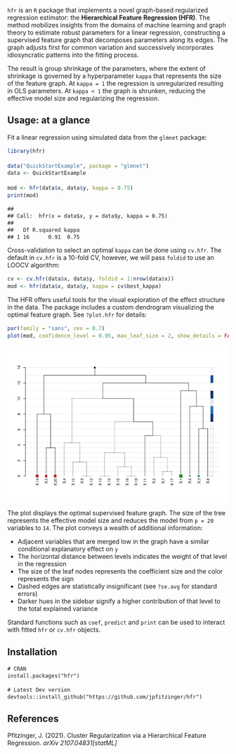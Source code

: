 
`hfr` is an `R` package that implements a novel graph-based regularized
regression estimator: the **Hierarchical Feature Regression (HFR)**. The
method mobilizes insights from the domains of machine learning and graph
theory to estimate robust parameters for a linear regression,
constructing a supervised feature graph that decomposes parameters along
its edges. The graph adjusts first for common variation and successively
incorporates idiosyncratic patterns into the fitting process.

The result is group shrinkage of the parameters, where the extent of
shrinkage is governed by a hyperparameter `kappa` that represents the
size of the feature graph. At `kappa = 1` the regression is
unregularized resulting in OLS parameters. At `kappa < 1` the graph is
shrunken, reducing the effective model size and regularizing the
regression.

## Usage: at a glance

Fit a linear regression using simulated data from the `glmnet` package:

``` r
library(hfr)

data("QuickStartExample", package = "glmnet")
data <- QuickStartExample

mod <- hfr(data$x, data$y, kappa = 0.75)
print(mod)
```

    ## 
    ## Call:  hfr(x = data$x, y = data$y, kappa = 0.75) 
    ## 
    ##   Df R.squared kappa
    ## 1 16      0.91  0.75

Cross-validation to select an optimal `kappa` can be done using
`cv.hfr`. The default in `cv.hfr` is a 10-fold CV, however, we will pass
`foldid` to use an LOOCV algorithm:

``` r
cv <- cv.hfr(data$x, data$y, foldid = 1:nrow(data$x))
mod <- hfr(data$x, data$y, kappa = cv$best_kappa)
```

The HFR offers useful tools for the visual exploration of the effect
structure in the data. The package includes a custom dendrogram
visualizing the optimal feature graph. See `?plot.hfr` for details:

``` r
par(family = "sans", cex = 0.7)
plot(mod, confidence_level = 0.95, max_leaf_size = 2, show_details = FALSE)
```

<img src="README_files/figure-gfm/unnamed-chunk-3-1.png" style="display: block; margin: auto;" />

The plot displays the optimal supervised feature graph. The size of the
tree represents the effective model size and reduces the model from
`p = 20` variables to `14`. The plot conveys a wealth of additional
information:

-   Adjacent variables that are merged low in the graph have a similar
    conditional explanatory effect on `y`
-   The horizontal distance between levels indicates the weight of that
    level in the regression
-   The size of the leaf nodes represents the coefficient size and the
    color represents the sign
-   Dashed edges are statistically insignificant (see `?se.avg` for
    standard errors)
-   Darker hues in the sidebar signify a higher contribution of that
    level to the total explained variance

Standard functions such as `coef`, `predict` and `print` can be used to
interact with fitted `hfr` or `cv.hfr` objects.

## Installation

    # CRAN
    install.packages("hfr")

    # Latest Dev version
    devtools::install_github("https://github.com/jpfitzinger/hfr")

## References

Pfitzinger, J. (2021). Cluster Regularization via a Hierarchical Feature
Regression. *arXiv 2107.04831\[statML\]*
